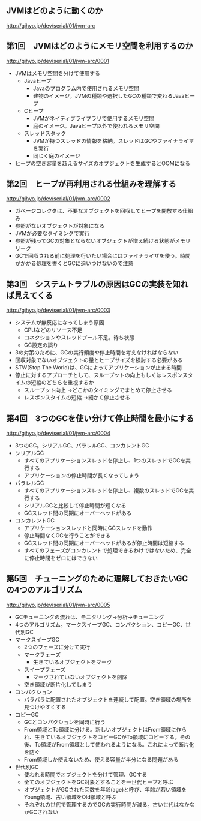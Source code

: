 JVMはどのように動くのか
-----

http://gihyo.jp/dev/serial/01/jvm-arc

## 第1回　JVMはどのようにメモリ空間を利用するのか

http://gihyo.jp/dev/serial/01/jvm-arc/0001
* JVMはメモリ空間を分けて使用する
    * Javaヒープ
        * Javaのプログラム内で使用されるメモリ空間
        * 建物のイメージ。JVMの種類や選択したGCの種類で変わるJavaヒープ
    * Cヒープ
        * JVMがネイティブライブラリで使用するメモリ空間
        * 庭のイメージ。Javaヒープ以外で使われるメモリ空間
    * スレッドスタック
        * JVMが持つスレッドの情報を格納。スレッドはGCやファイナライザを実行
        * 同じく庭のイメージ
* ヒープの空き容量を超えるサイズのオブジェクトを生成するとOOMになる


## 第2回　ヒープが再利用される仕組みを理解する

http://gihyo.jp/dev/serial/01/jvm-arc/0002

* ガベージコレクタは、不要なオブジェクトを回収してヒープを開放する仕組み
* 参照がないオブジェクトが対象になる
* JVMが必要なタイミングで実行
* 参照が残ってGCの対象とならないオブジェクトが増え続ける状態がメモリリーク
* GCで回収される前に処理を行いたい場合にはファイナライザを使う。時間がかかる処理を書くとGCに追いつけないので注意


## 第3回　システムトラブルの原因はGCの実装を知れば見えてくる

http://gihyo.jp/dev/serial/01/jvm-arc/0003

* システムが無反応になってしまう原因
    * CPUなどのリソース不足
    * コネクションやスレッドプール不足。待ち状態
    * GC設定の誤り
* 3の対策のために、GCの実行頻度や停止時間を考えなければならない
* 回収対象でないオブジェクトの量とヒープサイズを検討する必要がある
* STW(Stop The World)は、GCによってアプリケーションが止まる時間
* 停止に対するアプローチとして、スループットの向上もしくはレスポンスタイムの短縮のどちらを重視するか
    * スループット向上
→どこかのタイミングでまとめて停止させる
    * レスポンスタイムの短縮
→細かく停止させる


## 第4回　3つのGCを使い分けて停止時間を最小にする

http://gihyo.jp/dev/serial/01/jvm-arc/0004

* 3つのGC。シリアルGC、パラレルGC、コンカレントGC
* シリアルGC
    * すべてのアプリケーションスレッドを停止し、1つのスレッドでGCを実行する
    * アプリケーションの停止時間が長くなってしまう
* パラレルGC
    * すべてのアプリケーションスレッドを停止し、複数のスレッドでGCを実行する
    * シリアルGCと比較して停止時間が短くなる
    * GCスレッド間の同期にオーバーヘッドがある
* コンカレントGC
    * アプリケーションスレッドと同時にGCスレッドを動作
    * 停止時間なくGCを行うことができる
    * GCスレッド間の同期にオーバーヘッドがあるが停止時間は短縮する
    * すべてのフェーズがコンカレントで処理できるわけではないため、完全に停止時間をゼロにはできない

## 第5回　チューニングのために理解しておきたいGCの4つのアルゴリズム

http://gihyo.jp/dev/serial/01/jvm-arc/0005

* GCチューニングの流れは、モニタリング→分析→チューニング
* 4つのアルゴリズム。マークスイープGC、コンパクション、コピーGC、世代別GC
* マークスイープGC
    * 2つのフェーズに分けて実行
    * マークフェーズ
        * 生きているオブジェクトをマーク
    * スイープフェーズ
        * マークされていないオブジェクトを削除
    * 空き領域が断片化してしまう
* コンパクション
    * バラバラに配置されたオブジェクトを連続して配置。空き領域の場所を見つけやすくする
* コピーGC
    * GCとコンパクションを同時に行う
    * From領域とTo領域に分ける。新しいオブジェクトはFrom領域に作られ、生きているオブジェクトをコピーGCがTo領域にコピーする。その後、To領域がFrom領域として使われるようになる。これによって断片化を防ぐ
    * From領域しか使えないため、使える容量が半分になる問題がある
* 世代別GC
    * 使われる時間でオブジェクトを分けて管理、GCする
    * 全てのオブジェクトをGC対象とすることを一世代ヒープと呼ぶ
    * オブジェクトがGCされた回数を年齢(age)と呼び、年齢が若い領域をYoung領域、古い領域をOld領域と呼ぶ
    * それぞれの世代で管理するのでGCの実行時間が減る。古い世代はなかなかGCされない
